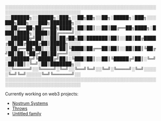 ░░░░░░░░░░░░░░░░░░░░░░░░░░░░░░░░░░░░░░░░░░░░░░░░░░░░░░░░░░░░░░░░░░░░░░░░░░░
░░██████╗░░█████╗░███╗░░██╗██╗░░██╗░█████╗░███╗░░░███╗███╗░░░███╗███████╗░░
░░██╔══██╗██╔══██╗████╗░██║██║░░██║██╔══██╗████╗░████║████╗░████║██╔════╝░░
░░██████╦╝██║░░██║██╔██╗██║███████║██║░░██║██╔████╔██║██╔████╔██║█████╗░░░░
░░██╔══██╗██║░░██║██║╚████║██╔══██║██║░░██║██║╚██╔╝██║██║╚██╔╝██║██╔══╝░░░░
░░██████╦╝╚█████╔╝██║░╚███║██║░░██║╚█████╔╝██║░╚═╝░██║██║░╚═╝░██║███████╗░░
░░╚═════╝░░╚════╝░╚═╝░░╚══╝╚═╝░░╚═╝░╚════╝░╚═╝░░░░░╚═╝╚═╝░░░░░╚═╝╚══════╝░░
░░░░░░░░░░░░░░░░░░░░░░░░░░░░░░░░░░░░░░░░░░░░░░░░░░░░░░░░░░░░░░░░░░░░░░░░░░░

Currently working on web3 projects:
- [Nostrum Systems](https://twitter.com/nostrumsystems)
- [Throws](https://throws.xyz)
- [Untitled family](https://github.com/untitled-family)
